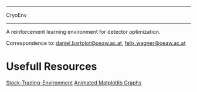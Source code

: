 *******************
CryoEnv
*******************

A reinforcement learning environment for detector optimization.

Correspondence to: daniel.bartolot@oeaw.ac.at, felix.wagner@oeaw.ac.at


# Usefull Resources
[Stock-Trading-Environment](https://github.com/notadamking/Stock-Trading-Environment)
[Animated Matplotlib Graphs](https://ndres.me/post/matplotlib-animated-gifs-easily/)